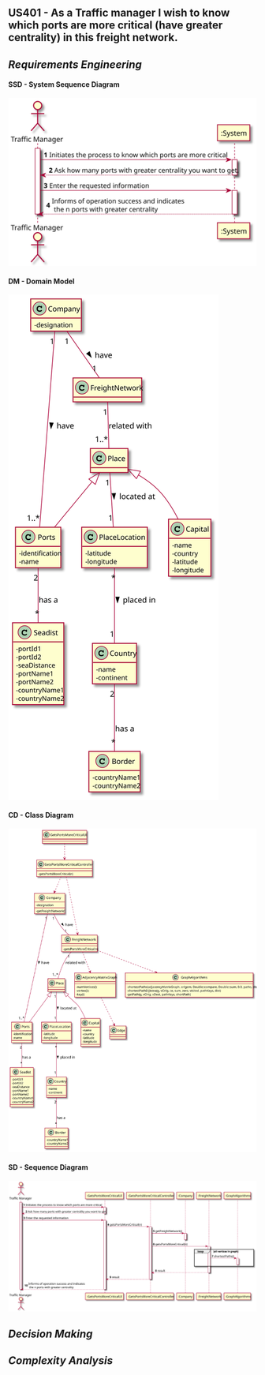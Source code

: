 ## US401 - As a Traffic manager I wish to know which ports are more critical (have greater centrality) in this freight network.

## *Requirements Engineering*
#### SSD - System Sequence Diagram
![SSD_US401](US401_SSD.svg)
#### DM - Domain Model
![DM_US401](US401_DM.svg)
#### CD - Class Diagram
![CD_US401](US401_CD.svg)
#### SD - Sequence Diagram
![SD_US401](US401_SD.svg)

## *Decision Making*

## *Complexity Analysis*


